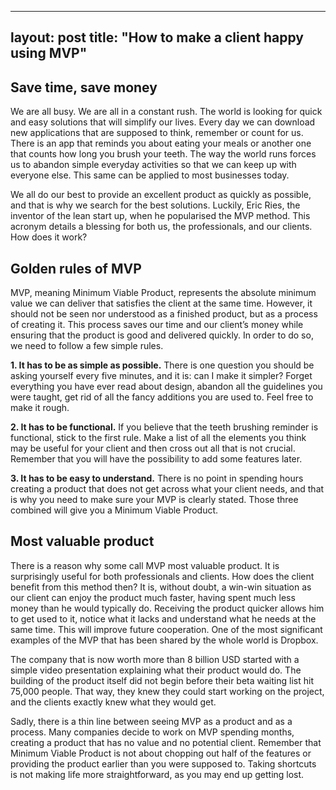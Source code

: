 ---
layout: post
title:  "How to make a client happy using MVP"
-----

## Save time, save money
We are all busy. We are all in a constant rush. The world is looking for quick and easy solutions that will simplify our lives. Every day we can download new applications that are supposed to think, remember or count for us. There is an app that reminds you about eating your meals or another one that counts how long you brush your teeth. The way the world runs forces us to abandon simple everyday activities so that we can keep up with everyone else. This same can be applied to most businesses today.


We all do our best to provide an excellent product as quickly as possible, and that is why we search for the best solutions. Luckily, Eric Ries, the inventor of the lean start up, when he popularised the MVP method. This acronym details a blessing for both us, the professionals, and our clients. How does it work?

## Golden rules of MVP
MVP, meaning Minimum Viable Product, represents the absolute minimum value we can deliver that satisfies the client at the same time. However, it should not be seen nor understood as a finished product, but as a process of creating it. This process saves our time and our client’s money while ensuring that the product is good and delivered quickly. In order to do so, we need to follow a few simple rules.

**1. It has to be as simple as possible.**
There is one question you should be asking yourself every five minutes, and it is: can I make it simpler? Forget everything you have ever read about design, abandon all the guidelines you were taught, get rid of all the fancy additions you are used to. Feel free to make it rough.

**2. It has to be functional.**
If you believe that the teeth brushing reminder is functional, stick to the first rule. Make a list of all the elements you think may be useful for your client and then cross out all that is not crucial. Remember that you will have the possibility to add some features later.

**3. It has to be easy to understand.**
There is no point in spending hours creating a product that does not get across what your client needs, and that is why you need to make sure your MVP is clearly stated. Those three combined will give you a Minimum Viable Product.

## Most valuable product
There is a reason why some call MVP most valuable product. It is surprisingly useful for both professionals and clients. How does the client benefit from this method then? It is, without doubt, a win-win situation as our client can enjoy the product much faster, having spent much less money than he would typically do. Receiving the product quicker allows him to get used to it, notice what it lacks and understand what he needs at the same time. This will improve future cooperation. One of the most significant examples of the MVP that has been shared by the whole world is Dropbox.

The company that is now worth more than 8 billion USD started with a simple video presentation explaining what their product would do. The building of the product itself did not begin before their beta waiting list hit 75,000 people. That way, they knew they could start working on the project, and the clients exactly knew what they would get.

Sadly, there is a thin line between seeing MVP as a product and as a process. Many companies decide to work on MVP spending months, creating a product that has no value and no potential client. Remember that Minimum Viable Product is not about chopping out half of the features or providing the product earlier than you were supposed to. Taking shortcuts is not making life more straightforward, as you may end up getting lost.
